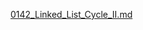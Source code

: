 [0142_Linked_List_Cycle_II.md](https://github.com/awesometime/learn-git/blob/master/LeetCode/Linked%20List/0142_Linked_List_Cycle_II.md)
